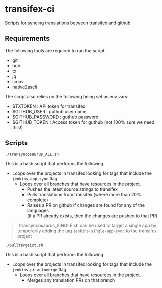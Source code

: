 # transifex-ci

Scripts for syncing translations between transifex and github

## Requirements

The following tools are required to run the script:

- git
- hub
- tx
- jq
- iconv
- native2ascii

The script also relies on the following being set as env vars:

- $TXTOKEN : API token for transifex
- $GITHUB_USER : guthub user name
- $GITHUB_PASSWORD : guthub password
- $GITHUB_TOKEN : Access token for guthub (not 100% sure we need this!)

## Scripts

```
./transyncosaurus_ALL.sh
```

This is a bash script that performs the following:

- Loops over the projects in transifex looking for tags that include the `jenkins-app-sync` flag.
  - Loops over all branches that have resources in the project.
    - Pushes the latest source strings to transifex
    - Pulls translations from transifex (where more than 20% complete)
    - Raises a PR on github if changes are found for any of the languages  
      (if a PR already exists, then the changes are pushed to that PR)

> ./transyncosaurus_SINGLE.sh can be used to target a single app by temporarily adding the tag `jenkins-single-app-sync` to the transifex project

```
./pulltergeist.sh
```

This is a bash script that performs the following:

- Loops over the projects in transifex looking for tags that include the `jenkins-pr-automerge` flag.
  - Loops over all branches that have resources in the project.
    - Merges any translation PRs on that branch
